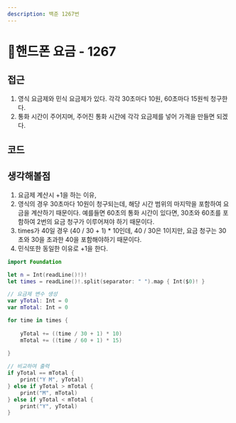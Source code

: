 ```yaml
---
description: 백준 1267번
---
```


# 핸드폰 요금 - 1267

## 접근

1. 영식 요금제와 민식 요금제가 있다. 각각 30초마다 10원, 60초마다 15원씩 청구한다.
2. 통화 시간이 주어지며, 주어진 통화 시간에 각각 요금제를 넣어 가격을 만들면 되겠다.

## 코드

## 생각해볼점

1. 요금제 계산시 +1을 하는 이유,
2. 영식의 경우 30초마다 10원이 청구되는데, 해당 시간 범위의 마지막을 포함하여 요금을 계산하기 때문이다. 예를들면 60초의 통화 시간이 있다면, 30초와 60초를 포함하여 2번의 요금 청구가 이루어져야 하기 때문이다.
3. times가 40일 경우 (40 / 30 + 1) \* 10인데, 40 / 30은 1이지만, 요금 청구는 30초와 30을 초과한 40을 포함해야하기 때문이다.
4. 민식또한 동일한 이유로 +1을 한다.

```swift
import Foundation

let n = Int(readLine()!)!
let times = readLine()!.split(separator: " ").map { Int($0)! }

// 요금제 변수 생성
var yTotal: Int = 0
var mTotal: Int = 0

for time in times {
    
    yTotal += ((time / 30 + 1) * 10)
    mTotal += ((time / 60 + 1) * 15)
    
}

// 비교하여 출력
if yTotal == mTotal {
    print("Y M", yTotal)
} else if yTotal > mTotal {
    print("M", mTotal)
} else if yTotal < mTotal {
    print("Y", yTotal)
}

```
